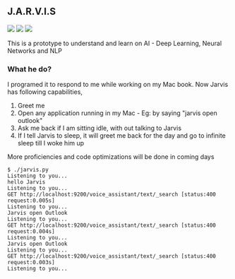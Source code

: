 ## J.A.R.V.I.S

![](https://img.shields.io/badge/Python3-red)
![](https://img.shields.io/badge/ElasticSearch-green)
![](https://img.shields.io/badge/AI-blue)

This is a prototype to understand and learn on AI - Deep Learning, Neural Networks and NLP


### What he do?
I programed it to respond to me while working on my Mac book. Now Jarvis has following capabilities,

1) Greet me
2) Open any application running in my Mac - Eg: by saying "jarvis open outlook"
3) Ask me back if I am sitting idle, with out talking to Jarvis
4) If I tell Jarvis to sleep, it will greet me back for the day and go to infinite sleep till I woke him up

More proficiencies and code optimizations will be done in coming days

```
$ ./jarvis.py 
Listening to you...
hello Jarvis
Listening to you...
GET http://localhost:9200/voice_assistant/text/_search [status:400 request:0.005s]
Listening to you...
Jarvis open Outlook
Listening to you...
GET http://localhost:9200/voice_assistant/text/_search [status:400 request:0.004s]
Listening to you...
Jarvis open Outlook
Listening to you...
GET http://localhost:9200/voice_assistant/text/_search [status:400 request:0.003s]
Listening to you...
```
